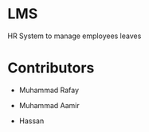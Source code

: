 # LMS
HR System to manage employees leaves

# Contributors

* Muhammad Rafay 

* Muhammad Aamir
* Hassan
